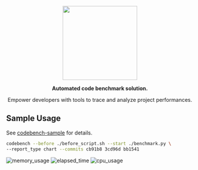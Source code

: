 <p align="center">
  <a href="https://github.com/li-boxuan/codebench">
    <img src="https://user-images.githubusercontent.com/25746010/49685836-0ec63580-fb26-11e8-8c33-d8597319d15b.png" width=200>
  </a>
</p>

<p align="center"><b>Automated code benchmark solution.</b></p>
<p align="center">Empower developers with tools to trace and analyze project performances.</p>

## Sample Usage

See [codebench-sample](https://github.com/li-boxuan/codebench-sample) for details.
```bash
codebench --before ./before_script.sh --start ./benchmark.py \
--report_type chart --commits cb91b8 3cd96d bb1541
```
![memory_usage](https://user-images.githubusercontent.com/25746010/49643853-c0dffd80-fa51-11e8-8ffb-95da64347a41.png)
![elapsed_time](https://user-images.githubusercontent.com/25746010/49643851-c0476700-fa51-11e8-8014-064c666336e7.png)
![cpu_usage](https://user-images.githubusercontent.com/25746010/49643850-c0476700-fa51-11e8-9d28-5dbe818a3bf3.png)
